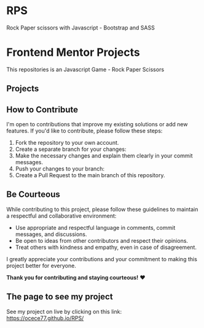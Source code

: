 # RPS
Rock Paper scissors with Javascript - Bootstrap and SASS
# Frontend Mentor Projects

This repositories is an Javascript Game  - Rock Paper Scissors 
## Projects


## How to Contribute

I'm open to contributions that improve my existing solutions or add new features. If you'd like to contribute, please follow these steps:

1. Fork the repository to your own account.
2. Create a separate branch for your changes:
3. Make the necessary changes and explain them clearly in your commit messages.
4. Push your changes to your branch:
5. Create a Pull Request to the main branch of this repository.

## Be Courteous

While contributing to this project, please follow these guidelines to maintain a respectful and collaborative environment:

- Use appropriate and respectful language in comments, commit messages, and discussions.
- Be open to ideas from other contributors and respect their opinions.
- Treat others with kindness and empathy, even in case of disagreement.

I greatly appreciate your contributions and your commitment to making this project better for everyone.

**Thank you for contributing and staying courteous!** ❤️

## The page to see my project

See my project on live by clicking on this link:
https://ocece77.github.io/RPS/
